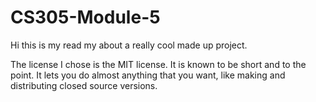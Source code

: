 # CS305-Module-5
Hi this is my read my about a really cool made up project.

The license I chose is the MIT license. It is known to be short and to the point. It lets you do almost anything that you want, like making and distributing closed source versions. 

